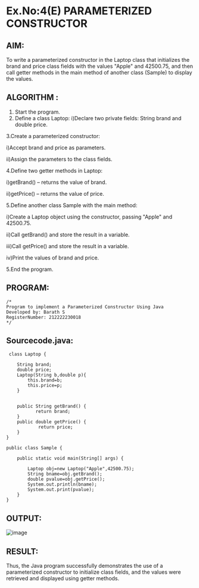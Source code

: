 # Ex.No:4(E)  PARAMETERIZED CONSTRUCTOR
## AIM:
To write a parameterized constructor in the Laptop class that initializes the brand and price class fields with the values "Apple" and 42500.75, and then call getter methods in the main method of another class (Sample) to display the values.

## ALGORITHM :

1.	Start the program.
2.	Define a class Laptop:
i)Declare two private fields: String brand and double price.

3.Create a parameterized constructor:

i)Accept brand and price as parameters.

ii)Assign the parameters to the class fields.

4.Define two getter methods in Laptop:

i)getBrand() – returns the value of brand.

ii)getPrice() – returns the value of price.

5.Define another class Sample with the main method:

i)Create a Laptop object using the constructor, passing "Apple" and 42500.75.

ii)Call getBrand() and store the result in a variable.

iii)Call getPrice() and store the result in a variable.

iv)Print the values of brand and price.

5.End the program.

## PROGRAM:
 ```
/*
Program to implement a Parameterized Constructor Using Java
Developed by: Barath S
RegisterNumber: 212222230018
*/
```

## Sourcecode.java:

```
 class Laptop {

	String brand;
	double price;
    Laptop(String b,double p){
        this.brand=b;
        this.price=p;
    }
	
	
	public String getBrand() {
           return brand;
	}
	public double getPrice() {
	        return price;
	}
}

public class Sample {
	
	public static void main(String[] args) {

		Laptop obj=new Laptop("Apple",42500.75);
		String bname=obj.getBrand();
		double pvalue=obj.getPrice();
		System.out.println(bname);
		System.out.print(pvalue);
	}
}
```

## OUTPUT:

![image](https://github.com/user-attachments/assets/c1082fd0-27d8-4213-9e0c-8fd4b63934e5)


## RESULT:
Thus, the Java program successfully demonstrates the use of a parameterized constructor to initialize class fields, and the values were retrieved and displayed using getter methods.

 


